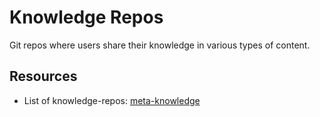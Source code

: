 
# Knowledge Repos

Git repos where users share their knowledge in various types of content.

## Resources
- List of knowledge-repos: [meta-knowledge](https://github.com/RichardLitt/meta-knowledge)



